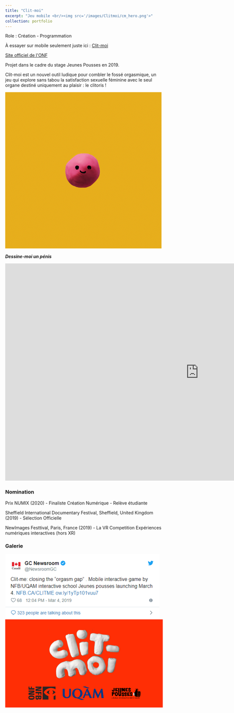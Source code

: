 ```yaml
---
title: "Clit-moi"
excerpt: "Jeu mobile <br/><img src='/images/Clitmoi/cm_hero.png'>"
collection: portfolio
---
```


Role : Création - Programmation

À essayer sur mobile seulement juste ici : <a href="https://clitmoi.onf.ca/">Clit-moi</a>

<a href="https://www.onf.ca/interactif/clitmoi/">Site officiel de l'ONF</a>

Projet dans le cadre du stage Jeunes Pousses en 2019.

Clit-moi est un nouvel outil ludique pour combler le fossé orgasmique, un jeu qui explore sans tabou la satisfaction sexuelle féminine avec le seul organe destiné uniquement au plaisir : le clitoris !

<img src="/images/Clitmoi/cm_gif.gif" max-width ="1236">

***Dessine-moi un pénis***

<iframe width="1236" height="695" src="https://www.youtube.com/embed/oPcJIKG72BA" title="Dessine-moi un pénis" frameborder="0" allow="accelerometer; autoplay; clipboard-write; encrypted-media; gyroscope; picture-in-picture; web-share" referrerpolicy="strict-origin-when-cross-origin" allowfullscreen></iframe>

### Nomination 

Prix NUMIX (2020) - Finaliste Création Numérique - Relève étudiante

Sheffield International Documentary Festival, Sheffield, United Kingdom (2019) - 
Sélection Officielle

NewImages Festtival, Paris, France (2019) - La VR Competition Expériences numériques interactives (hors XR)


### Galerie

<img src="/images/Clitmoi/cm_gouv.png" max-width ="1236">
<img src="/images/Clitmoi/cm_feature.png" max-width ="1236">

